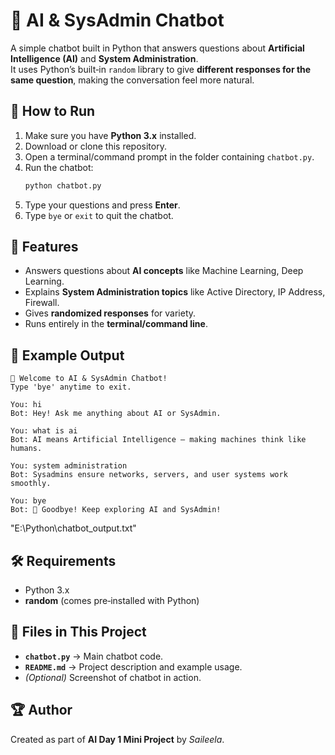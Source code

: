 # 🤖 AI & SysAdmin Chatbot

A simple chatbot built in Python that answers questions about **Artificial Intelligence (AI)** and **System Administration**.  
It uses Python’s built‑in `random` library to give **different responses for the same question**, making the conversation feel more natural.

## 📌 How to Run
1. Make sure you have **Python 3.x** installed.
2. Download or clone this repository.
3. Open a terminal/command prompt in the folder containing `chatbot.py`.
4. Run the chatbot:
   ```bash
   python chatbot.py
   ```
5. Type your questions and press **Enter**.
6. Type `bye` or `exit` to quit the chatbot.

## 🎯 Features
- Answers questions about **AI concepts** like Machine Learning, Deep Learning.
- Explains **System Administration topics** like Active Directory, IP Address, Firewall.
- Gives **randomized responses** for variety.
- Runs entirely in the **terminal/command line**.

## 💬 Example Output

```plaintext
🤖 Welcome to AI & SysAdmin Chatbot!
Type 'bye' anytime to exit.

You: hi
Bot: Hey! Ask me anything about AI or SysAdmin.

You: what is ai
Bot: AI means Artificial Intelligence — making machines think like humans.

You: system administration
Bot: Sysadmins ensure networks, servers, and user systems work smoothly.

You: bye
Bot: 👋 Goodbye! Keep exploring AI and SysAdmin!
```
"E:\Python\chatbot_output.txt"

## 🛠 Requirements
- Python 3.x  
- **random** (comes pre‑installed with Python)
## 📂 Files in This Project
- **`chatbot.py`** → Main chatbot code.
- **`README.md`** → Project description and example usage.
- *(Optional)* Screenshot of chatbot in action.
## 🏆 Author
Created as part of **AI Day 1 Mini Project** by *Saileela*.
